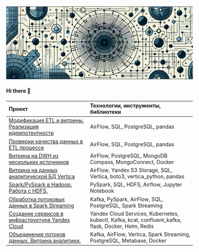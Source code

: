 ![profile](https://github.com/e1i1ah/e1i1ah/blob/main/ex.png)
#### Hi there 👋
<!-- **Проекты, Stack & Tools** -->

| Проект                                                                                                                                                                                                         | Технологии, инструменты, библиотеки                                   |
| :------------------------------------------------------------------------------------------------------------------------------------------------------------------------------------------------------------------- | :--------------------------------------------------------------------------------------------------- |
| [Модификация ETL и витрины. Реализация идемпотентности](</educational-projects/01 Модификация ETL и витрины. Реализация идемпотентности/README.md>) | AirFlow, SQL, PostgreSQL, pandas                                                                     |
| [Проверки качества данных в ETL процессе](</02 Проверки качества данных в ETL/README.md>)                                                                        | AirFlow, SQL, PostgreSQL, pandas                                                                     |
| [Витрина на DWH из нескольких источников](</03 Витрина на DWH из нескольких источников/README.md>)                                                       | AirFlow, PostgreSQL, MongoDB Compass, MongoConnect, Docker                                           |
| [Витрина на данных аналитической БД Vertica](</04 Витрина на данных аналитической СУБД Vertica/README.md>)                                               | AirFlow, Yandex S3 Storage, SQL, Vertica, boto3, vertica_python, pandas                              |
| [Spark/PySpark в Hadoop. Работа с HDFS.](</05 Spark/README.md>)                                                                                                                                                | PySpark, SQL, HDFS, Airflow, Jupyter Notebook                                                        |
| [Обработка потоковых данных в Spark Streaming](</06 Обработка потоковых данных в Spark Streaming/README.md>)                                                         | Kafka, PySpark, AirFlow, SQL, PostgreSQL, Spark Streaming                                            |
| [Создание сервисов в инфраструктуре Yandex Cloud](</07 Создание сервисов в инфраструктуре Yandex Cloud/README.md>)                                       | Yandex Cloud Services, Kubernetes, kubectl, Kafka, kcat, confluent_kafka, flask, Docker, Helm, Redis |
| [Объединение потоков данных. Витрина аналитики.](</08 Объединение потоков данных. Витрина аналитики/README.md>)                        | Kafka, AirFlow, Vertica, Spark Streaming, PostgreSQL, Metabase, Docker                               |
